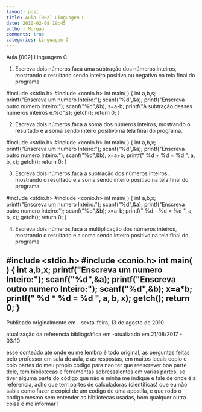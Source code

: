 ```yaml
---
layout: post
title: Aula [002] Linguagem C
date: 2010-02-08 19:45
author: Morgao
comments: true
categories: Linguagem C
---
```

Aula [002] Linguagem C

1) Escreva dois números,faca uma subtração dos números inteiros, mostrando o resultado sendo inteiro positivo ou negativo na tela final do programa.

#include <stdio.h>
#include <conio.h>
int main( )
{
int a,b,s;
printf("Enscreva um numero Inteiro:");
scanf("%d",&a);
printf("Enscreva outro numero Inteiro:");
scanf("%d",&b);
s=a-b;
printf("A subtração desses numeros inteiros e:%d",s);
getch();
return 0;
}

2) Escreva dois números,faca a soma dos números inteiros, mostrando o resultado  e a soma sendo inteiro positivo na tela final do programa.

#include <stdio.h>
#include <conio.h>
int main( )
{
int a,b,x;
printf("Enscreva um numero Inteiro:");
scanf("%d",&a);
printf("Enscreva outro numero Inteiro:");
scanf("%d",&b);
x=a+b;
printf(" %d + %d = %d ", a, b, x);
getch();
return 0;
}

3) Escreva dois números,faca a subtração dos números inteiros, mostrando o resultado  e a soma sendo inteiro positivo na tela final do programa.

#include <stdio.h>
#include <conio.h>
int main( )
{
int a,b,x;
printf("Enscreva um numero Inteiro:");
scanf("%d",&a);
printf("Enscreva outro numero Inteiro:");
scanf("%d",&b);
x=a-b;
printf(" %d - %d = %d ", a, b, x);
getch();
return 0;
}

4) Escreva dois números,faca a multiplicação dos números inteiros, mostrando o resultado  e a soma sendo inteiro positivo na tela final do programa.

#include <stdio.h>
#include <conio.h>
int main( )
{
int a,b,x;
printf("Enscreva um numero Inteiro:");
scanf("%d",&a);
printf("Enscreva outro numero Inteiro:");
scanf("%d",&b);
x=a*b;
printf(" %d * %d = %d ", a, b, x);
getch();
return 0;
}
 -------------------------------------------------------------------------------------------------------------

Publicado originalmente em - sexta-feira, 13 de agosto de 2010

atualização da referencia bibliográfica em -atualizado em 21/08/2017 - 03:10

esse conteúdo ate onde eu me lembro é todo original, as perguntas feitas pelo professor em sala de aula, e as respostas, em muitos locais copio e colo partes do meu propio codigo para nao ter que reescrever boa parte dele, tem bibliotecas e ferramentas sobressalentes em varias partes, se tiver alguma parte do código que não é minha me indique e fale de onde é a referencia, acho que tem partes de calculadoras (científicas) que eu não sabia como fazer e copiei de um codigo de uma apostila, e que rodo o codigo mesmo sem entender as bibliotecas usadas, bom qualquer outra coisa é me informar !